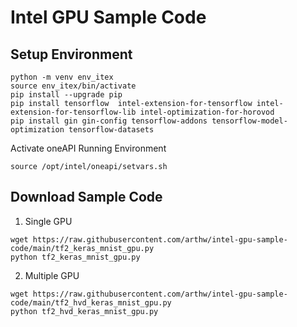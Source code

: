 # Intel GPU Sample Code

## Setup Environment

```
python -m venv env_itex
source env_itex/bin/activate
pip install --upgrade pip
pip install tensorflow  intel-extension-for-tensorflow intel-extension-for-tensorflow-lib intel-optimization-for-horovod
pip install gin gin-config tensorflow-addons tensorflow-model-optimization tensorflow-datasets
```

Activate oneAPI Running Environment
```
source /opt/intel/oneapi/setvars.sh
```

## Download Sample Code

1. Single GPU

```
wget https://raw.githubusercontent.com/arthw/intel-gpu-sample-code/main/tf2_keras_mnist_gpu.py
python tf2_keras_mnist_gpu.py
```


2. Multiple GPU

```
wget https://raw.githubusercontent.com/arthw/intel-gpu-sample-code/main/tf2_hvd_keras_mnist_gpu.py
python tf2_hvd_keras_mnist_gpu.py
```
